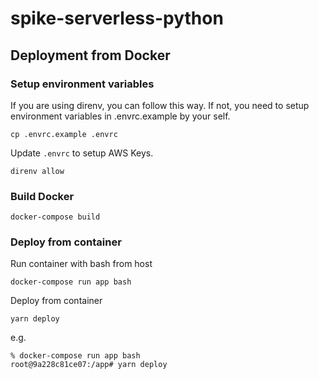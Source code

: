# spike-serverless-python

## Deployment from Docker

### Setup environment variables

If you are using direnv, you can follow this way. If not, you need to setup environment variables in .envrc.example by your self.

`cp .envrc.example .envrc`

Update `.envrc` to setup AWS Keys.

`direnv allow`

### Build Docker

`docker-compose build`

### Deploy from container

Run container with bash from host

`docker-compose run app bash`

Deploy from container

`yarn deploy`

e.g.

```
% docker-compose run app bash
root@9a228c81ce07:/app# yarn deploy
```
